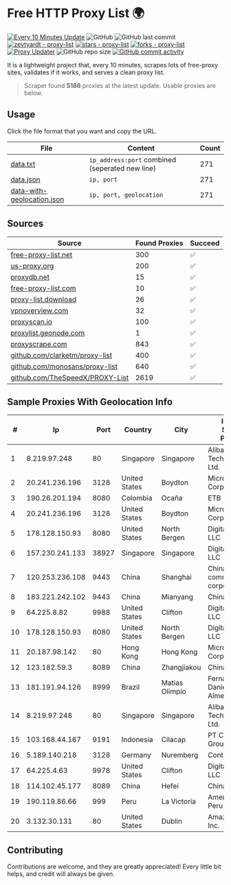 
# Free HTTP Proxy List 🌍

[![Every 10 Minutes Update](https://github.com/mertguvencli/http-proxy-list/actions/workflows/main.yml/badge.svg?branch=main)](https://github.com/mertguvencli/http-proxy-list/actions/workflows/main.yml)
![GitHub](https://img.shields.io/github/license/mertguvencli/http-proxy-list)
![GitHub last commit](https://img.shields.io/github/last-commit/mertguvencli/http-proxy-list)
[![zevtyardt - proxy-list](https://img.shields.io/static/v1?label=zevtyardt&message=proxy-list&color=blue&logo=github)](https://github.com/zevtyardt/proxy-list "Go to GitHub repo")
[![stars - proxy-list](https://img.shields.io/github/stars/zevtyardt/proxy-list?style=social)](https://github.com/zevtyardt/proxy-list)
[![forks - proxy-list](https://img.shields.io/github/forks/zevtyardt/proxy-list?style=social)](https://github.com/zevtyardt/proxy-list)
[![Proxy Updater](https://github.com/zevtyardt/proxy-list/workflows/Proxy%20Updater/badge.svg)](https://github.com/zevtyardt/proxy-list/actions?query=workflow:"Proxy+Updater")
![GitHub repo size](https://img.shields.io/github/repo-size/zevtyardt/proxy-list)
[![GitHub commit activity](https://img.shields.io/github/commit-activity/m/zevtyardt/proxy-list?logo=commits)](https://github.com/zevtyardt/proxy-list/commits/main)

It is a lightweight project that, every 10 minutes, scrapes lots of free-proxy sites, validates if it works, and serves a clean proxy list.

> Scraper found **5186** proxies at the latest update. Usable proxies are below.

## Usage

Click the file format that you want and copy the URL.

|File|Content|Count|
|----|-------|-----|
|[data.txt](https://raw.githubusercontent.com/mertguvencli/http-proxy-list/main/proxy-list/data.txt)|`ip_address:port` combined (seperated new line)|271|
|[data.json](https://raw.githubusercontent.com/mertguvencli/http-proxy-list/main/proxy-list/data.json)|`ip, port`|271|
|[data-with-geolocation.json](https://raw.githubusercontent.com/mertguvencli/http-proxy-list/main/proxy-list/data-with-geolocation.json)|`ip, port, geolocation`|271|

## Sources

|Source|Found Proxies|Succeed|
|------|-------------|-------|
|[free-proxy-list.net](https://free-proxy-list.net)|300|✅|
|[us-proxy.org](https://www.us-proxy.org)|200|✅|
|[proxydb.net](http://proxydb.net)|15|✅|
|[free-proxy-list.com](https://free-proxy-list.com/?page=&port=&type%5B%5D=http&type%5B%5D=https&up_time=0&search=Search)|10|✅|
|[proxy-list.download](https://www.proxy-list.download/HTTP)|26|✅|
|[vpnoverview.com](https://vpnoverview.com/privacy/anonymous-browsing/free-proxy-servers)|32|✅|
|[proxyscan.io](https://www.proxyscan.io)|100|✅|
|[proxylist.geonode.com](https://proxylist.geonode.com/api/proxy-list?limit=300&page=1&sort_by=lastChecked&sort_type=desc&protocols=http,https)|1|✅|
|[proxyscrape.com](https://api.proxyscrape.com/v2/?request=displayproxies&protocol=http&timeout=10000&country=all&ssl=all&anonymity=all)|843|✅|
|[github.com/clarketm/proxy-list](https://raw.githubusercontent.com/clarketm/proxy-list/master/proxy-list-raw.txt)|400|✅|
|[github.com/monosans/proxy-list](https://raw.githubusercontent.com/monosans/proxy-list/main/proxies/http.txt)|640|✅|
|[github.com/TheSpeedX/PROXY-List](https://raw.githubusercontent.com/TheSpeedX/PROXY-List/master/http.txt)|2619|✅|


## Sample Proxies With Geolocation Info

|#|Ip|Port|Country|City|Internet Service Provider|
|-|--|----|-------|----|-------------------------|
|1|8.219.97.248|80|Singapore|Singapore|Alibaba (US) Technology Co., Ltd.|
|2|20.241.236.196|3128|United States|Boydton|Microsoft Corporation|
|3|190.26.201.194|8080|Colombia|Ocaña|ETB - Colombia|
|4|20.241.236.196|3128|United States|Boydton|Microsoft Corporation|
|5|178.128.150.93|8080|United States|North Bergen|DigitalOcean, LLC|
|6|157.230.241.133|38927|Singapore|Singapore|DigitalOcean, LLC|
|7|120.253.236.108|9443|China|Shanghai|China Mobile communications corporation|
|8|183.221.242.102|9443|China|Mianyang|China Mobile|
|9|64.225.8.82|9988|United States|Clifton|DigitalOcean, LLC|
|10|178.128.150.93|8080|United States|North Bergen|DigitalOcean, LLC|
|11|20.187.98.142|80|Hong Kong|Hong Kong|Microsoft Corporation|
|12|123.182.59.3|8089|China|Zhangjiakou|Chinanet|
|13|181.191.94.126|8999|Brazil|Matias Olimpio|Fernanda Danielly Sousa Almeida - Me|
|14|8.219.97.248|80|Singapore|Singapore|Alibaba (US) Technology Co., Ltd.|
|15|103.168.44.167|9191|Indonesia|Cilacap|PT CYB Media Group|
|16|5.189.140.218|3128|Germany|Nuremberg|Contabo GmbH|
|17|64.225.4.63|9978|United States|Clifton|DigitalOcean, LLC|
|18|114.102.45.177|8089|China|Hefei|Chinanet|
|19|190.119.86.66|999|Peru|La Victoria|America Movil Peru S.A.C.|
|20|3.132.30.131|80|United States|Dublin|Amazon.com, Inc.|



## Contributing

Contributions are welcome, and they are greatly appreciated! Every
little bit helps, and credit will always be given.

